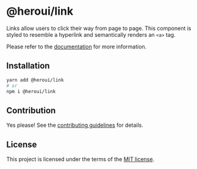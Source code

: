 # @heroui/link

Links allow users to click their way from page to page. This component is styled to resemble a hyperlink and semantically renders an `<a>` tag.

Please refer to the [documentation](https://heroui.com/docs/components/link) for more information.

## Installation

```sh
yarn add @heroui/link
# or
npm i @heroui/link
```

## Contribution

Yes please! See the
[contributing guidelines](https://github.com/frontio-ai/heroui/blob/master/CONTRIBUTING.md)
for details.

## License

This project is licensed under the terms of the
[MIT license](https://github.com/frontio-ai/heroui/blob/master/LICENSE).
